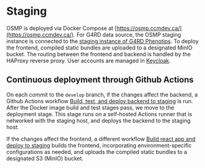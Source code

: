 # Staging

OSMP is deployed via Docker Compose at [https://osmp.ccmdev.ca/](https://osmp.ccmdev.ca/). For G4RD data source, the OSMP staging instance is connected to the [staging instance of G4RD Phenotips](https://staging.phenotips.genomics4rd.ca). To deploy the frontend, compiled static bundles are uploaded to a designated MinIO bucket. The routing between the frontend and backend is handled by the HAProxy reverse proxy. User accounts are managed in [Keycloak](https://keycloak.ccmdev.ca).

## Continuous deployment through Github Actions

On each commit to the `develop` branch, if the changes affect the backend, a Github Actions workflow [Build, test, and deploy backend to staging](https://github.com/ccmbioinfo/osmp/blob/develop/.github/workflows/node.yml) is run. After the Docker image build and test stages pass, we move to the deployment stage. This stage runs on a self-hosted Actions runner that is networked with the staging host, and deploys the backend to the staging host.

If the changes affect the frontend, a different workflow [Build react app and deploy to staging](https://github.com/ccmbioinfo/osmp/blob/develop/.github/workflows/react.yml) builds the frontend, incorporating environment-specific configurations as needed, and uploads the compiled static bundles to a designated S3 (MinIO) bucket.
